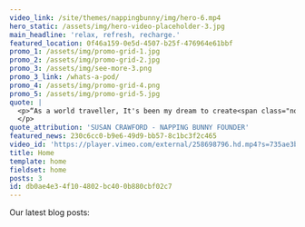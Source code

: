 ```yaml
---
video_link: /site/themes/nappingbunny/img/hero-6.mp4
hero_static: /assets/img/hero-video-placeholder-3.jpg
main_headline: 'relax, refresh, recharge.'
featured_location: 0f46a159-0e5d-4507-b25f-476964e61bbf
promo_1: /assets/img/promo-grid-1.jpg
promo_2: /assets/img/promo-grid-2.jpg
promo_3: /assets/img/see-more-3.png
promo_3_link: /whats-a-pod/
promo_4: /assets/img/promo-grid-4.png
promo_5: /assets/img/promo-grid-5.jpg
quote: |
  <p>“As a world traveller, It's been my dream to create<span class="normaltextrun"> a sanctuary from the chaos of delayed flights, and an escape from the stress of</span><span class="apple-converted-space"> </span><span class="normaltextrun">over-crowed</span><span class="apple-converted-space"> </span><span class="normaltextrun">airports</span>."
  </p>
quote_attribution: 'SUSAN CRAWFORD - NAPPING BUNNY FOUNDER'
featured_news: 230c6cc0-b9e6-49d9-bb57-8c1bc3f2c465
video_id: 'https://player.vimeo.com/external/258698796.hd.mp4?s=735ae3bf353e747288660c1ff3cdb062cdfc8b72&profile_id=174'
title: Home
template: home
fieldset: home
posts: 3
id: db0ae4e3-4f10-4802-bc40-0b880cbf02c7
---
```

Our latest blog posts: